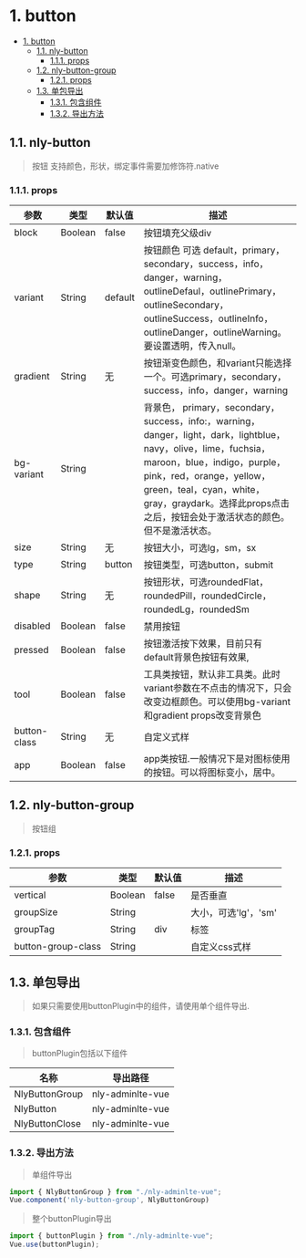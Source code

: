# 1. button
<!-- TOC -->

- [1. button](#1-button)
    - [1.1. nly-button](#11-nly-button)
        - [1.1.1. props](#111-props)
    - [1.2. nly-button-group](#12-nly-button-group)
        - [1.2.1. props](#121-props)
    - [1.3. 单包导出](#13-单包导出)
        - [1.3.1. 包含组件](#131-包含组件)
        - [1.3.2. 导出方法](#132-导出方法)

<!-- /TOC -->
## 1.1. nly-button

> 按钮 支持颜色，形状，绑定事件需要加修饰符.native

### 1.1.1. props

参数 | 类型 |  默认值 | 描述
-|-|-|-
block | Boolean | false | 按钮填充父级div
variant | String | default | 按钮颜色 可选  default，primary，secondary，success，info，danger，warning，outlineDefaul，outlinePrimary，outlineSecondary，outlineSuccess，outlineInfo，outlineDanger，outlineWarning。要设置透明，传入null。
gradient | String | 无 | 按钮渐变色颜色，和variant只能选择一个。可选primary，secondary，success，info，danger，warning
bg-variant | String | | 背景色，  primary，secondary，success，info:，warning，danger，light，dark，lightblue，navy，olive，lime，fuchsia，maroon，blue，indigo，purple，pink，red，orange，yellow，green，teal，cyan，white，gray，graydark。选择此props点击之后，按钮会处于激活状态的颜色。但不是激活状态。
size | String | 无 | 按钮大小，可选lg，sm，sx
type | String | button | 按钮类型，可选button，submit
shape | String | 无 | 按钮形状，可选roundedFlat，roundedPill，roundedCircle，roundedLg，roundedSm
disabled | Boolean | false | 禁用按钮
pressed | Boolean | false |按钮激活按下效果，目前只有default背景色按钮有效果,
tool | Boolean | false | 工具类按钮，默认非工具类。此时variant参数在不点击的情况下，只会改变边框颜色。可以使用bg-variant和gradient props改变背景色
button-class | String | 无 | 自定义式样
app | Boolean | false | app类按钮.一般情况下是对图标使用的按钮。可以将图标变小，居中。

## 1.2. nly-button-group

> 按钮组

### 1.2.1. props

参数 | 类型 |  默认值 | 描述
-|-|-|-
vertical | Boolean | false | 是否垂直
groupSize | String |  | 大小，可选'lg'，'sm'
groupTag | String | div | 标签
button-group-class | String | | 自定义css式样

## 1.3. 单包导出

> 如果只需要使用buttonPlugin中的组件，请使用单个组件导出.

### 1.3.1. 包含组件

> buttonPlugin包括以下组件

名称 | 导出路径
-|-
NlyButtonGroup | nly-adminlte-vue
NlyButton | nly-adminlte-vue
NlyButtonClose | nly-adminlte-vue

### 1.3.2. 导出方法

> 单组件导出

```js
import { NlyButtonGroup } from "./nly-adminlte-vue";
Vue.component('nly-button-group', NlyButtonGroup)
```

> 整个buttonPlugin导出

```js
import { buttonPlugin } from "./nly-adminlte-vue";
Vue.use(buttonPlugin);
```

